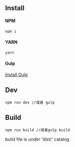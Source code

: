 ## Install

#### NPM

```shell
npm i
```

#### YARN

```shell
yarn
```
#### Gulp
[Install Gulp](https://www.gulpjs.com.cn/docs/getting-started/)
## Dev

```shell
npm run dev //或者 gulp
```

## Build

```shell
npm run build //或者gulp build
```
build file is under 'dist/' catalog
